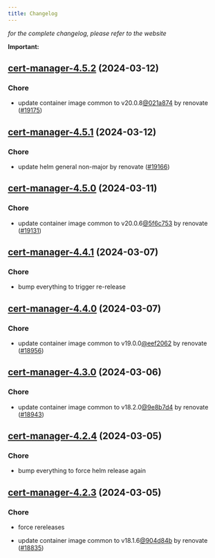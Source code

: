```yaml
---
title: Changelog
---
```



*for the complete changelog, please refer to the website*

**Important:**


## [cert-manager-4.5.2](https://github.com/truecharts/charts/compare/cert-manager-4.5.1...cert-manager-4.5.2) (2024-03-12)

### Chore



- update container image common to v20.0.8[@021a874](https://github.com/021a874) by renovate ([#19175](https://github.com/truecharts/charts/issues/19175))


## [cert-manager-4.5.1](https://github.com/truecharts/charts/compare/cert-manager-4.5.0...cert-manager-4.5.1) (2024-03-12)

### Chore



- update helm general non-major by renovate ([#19166](https://github.com/truecharts/charts/issues/19166))


## [cert-manager-4.5.0](https://github.com/truecharts/charts/compare/cert-manager-4.4.1...cert-manager-4.5.0) (2024-03-11)

### Chore



- update container image common to v20.0.6[@5f6c753](https://github.com/5f6c753) by renovate ([#19131](https://github.com/truecharts/charts/issues/19131))


## [cert-manager-4.4.1](https://github.com/truecharts/charts/compare/cert-manager-4.4.0...cert-manager-4.4.1) (2024-03-07)

### Chore



- bump everything to trigger re-release


## [cert-manager-4.4.0](https://github.com/truecharts/charts/compare/cert-manager-4.3.0...cert-manager-4.4.0) (2024-03-07)

### Chore



- update container image common to v19.0.0[@eef2062](https://github.com/eef2062) by renovate ([#18956](https://github.com/truecharts/charts/issues/18956))


## [cert-manager-4.3.0](https://github.com/truecharts/charts/compare/cert-manager-4.2.4...cert-manager-4.3.0) (2024-03-06)

### Chore



- update container image common to v18.2.0[@9e8b7d4](https://github.com/9e8b7d4) by renovate ([#18943](https://github.com/truecharts/charts/issues/18943))


## [cert-manager-4.2.4](https://github.com/truecharts/charts/compare/cert-manager-4.2.3...cert-manager-4.2.4) (2024-03-05)

### Chore



- bump everything to force helm release again


## [cert-manager-4.2.3](https://github.com/truecharts/charts/compare/cert-manager-4.2.1...cert-manager-4.2.3) (2024-03-05)

### Chore



- force rereleases

- update container image common to v18.1.6[@904d84b](https://github.com/904d84b) by renovate ([#18835](https://github.com/truecharts/charts/issues/18835))


















